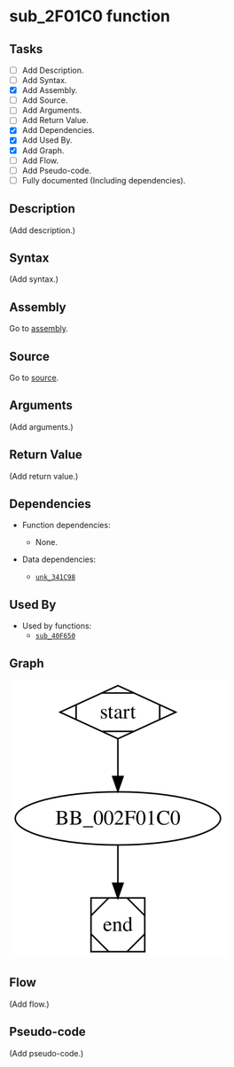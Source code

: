 # sub_2F01C0 function

## Tasks

- [ ] Add Description.
- [ ] Add Syntax.
- [X] Add Assembly.
- [ ] Add Source.
- [ ] Add Arguments.
- [ ] Add Return Value.
- [X] Add Dependencies.
- [X] Add Used By.
- [X] Add Graph.
- [ ] Add Flow.
- [ ] Add Pseudo-code.
- [ ] Fully documented (Including dependencies).

## Description

(Add description.)

## Syntax

(Add syntax.)

## Assembly

Go to [assembly](../asm/sub_2F01C0.asm).

## Source

Go to [source](../cc/sub_2F01C0.cc).

## Arguments

(Add arguments.)

## Return Value

(Add return value.)

## Dependencies

* Function dependencies:
  * None.

* Data dependencies:
  * [`unk_341C98`](unk_341C98.md)

## Used By

* Used by functions:
  * [`sub_40F650`](sub_40F650.md)

## Graph

![sub_2F01C0 Graph](../svg/sub_2F01C0.svg "sub_2F01C0 Graph")

## Flow

(Add flow.)

## Pseudo-code

(Add pseudo-code.)


